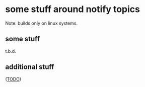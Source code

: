 some stuff around notify topics
===============================

Note: builds only on linux systems.


some stuff
----------

t.b.d.


additional stuff
----------------

([TODO](TODO.md))
